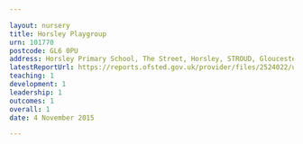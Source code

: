 ```yaml
---

layout: nursery
title: Horsley Playgroup
urn: 101770
postcode: GL6 0PU
address: Horsley Primary School, The Street, Horsley, STROUD, Gloucestershire, GL6 0PU
latestReportUrl: https://reports.ofsted.gov.uk/provider/files/2524022/urn/101770.pdf
teaching: 1
development: 1
leadership: 1
outcomes: 1
overall: 1
date: 4 November 2015

---
```

